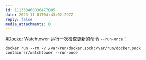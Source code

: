 ```yaml
---
id: 111333460036477085
date: 2023-11-01T04:43:02.297Z
reply: false
media_attachments: 0
---
```


[#Docker](https://e5n.cc/tags/Docker) Watchtower 运行一次检查更新的命令 `--run-once`：
    
    
    docker run --rm -v /var/run/docker.sock:/var/run/docker.sock containrrr/watchtower --run-once  
    

